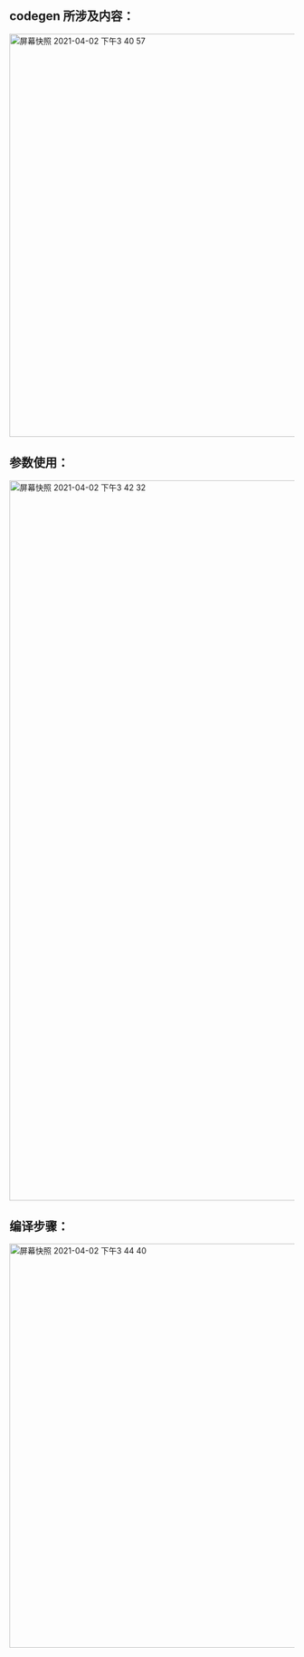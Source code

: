 ## codegen 所涉及内容：

<img width="713" alt="屏幕快照 2021-04-02 下午3 40 57" src="https://user-images.githubusercontent.com/8394789/113394012-19c5c380-93ca-11eb-9a7f-d7cf4c060083.png">


## 参数使用：
<img width="1274" alt="屏幕快照 2021-04-02 下午3 42 32" src="https://user-images.githubusercontent.com/8394789/113394166-572a5100-93ca-11eb-82cc-11dd378114aa.png">


## 编译步骤：
<img width="715" alt="屏幕快照 2021-04-02 下午3 44 40" src="https://user-images.githubusercontent.com/8394789/113394307-92c51b00-93ca-11eb-89f2-a1845c37df74.png">
